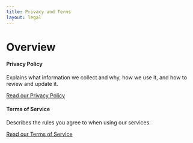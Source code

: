 ```yaml
---
title: Privacy and Terms
layout: legal
---
```


<h1 class="mdl-typography--font-light mdl-typography--display-2">Overview</h1>

<h4>Privacy Policy</h4>

<p>Explains what information we collect and why, how we use it, and how to review and update it.</p>

<a class="mdl-button mdl-js-button mdl-js-ripple-effect mdl-button--raised mdl-button--accent" href="/legal/privacy" style="width: 250px; margin-bottom: 10px;">
    Read our Privacy Policy
</a>

<h4>Terms of Service</h4>

<p>Describes the rules you agree to when using our services.</p>

<a class="mdl-button mdl-js-button mdl-js-ripple-effect mdl-button--raised mdl-button--accent" href="/legal/terms" style="width: 250px; margin-bottom: 10px;">
    Read our Terms of Service
</a>